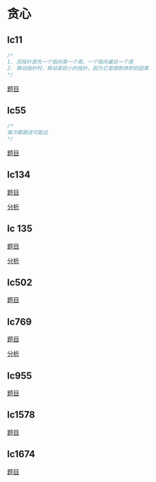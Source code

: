 
# 贪心

## lc11

```cpp
/*
1. 双指针首先一个指向第一个高，一个指向最后一个高
2. 移动指针时，移动高较小的指针，因为它是限制体积的因素
*/
```
[题目](https://leetcode.com/problems/container-with-most-water)

## lc55

```cpp
/*
每次都跳进可能远
*/
```

[题目](https://leetcode.com/problems/jump-game/)

## lc134

[题目](https://leetcode.com/problems/gas-station/description/?envType=study-plan-v2&envId=top-interview-150)

[分析](https://leetcode.wang/leetcode-134-Gas-Station.html)


## lc 135

[题目](https://leetcode.com/problems/candy/description/?envType=study-plan-v2&envId=top-interview-150)

[分析](https://www.youtube.com/watch?v=QzPWc0ilEek)

## lc502

[题目](https://leetcode.com/problems/ipo/description/?envType=study-plan-v2&envId=top-interview-150)

## lc769

[题目](https://leetcode.com/problems/max-chunks-to-make-sorted/description/)

[分析](https://www.youtube.com/watch?v=twYLu4hEKnQ)

## lc955

[题目](https://leetcode.com/problems/delete-columns-to-make-sorted-ii/description/)

## lc1578

[题目](https://leetcode.com/problems/minimum-time-to-make-rope-colorful/description/)

## lc1674

[题目](https://leetcode.com/problems/minimum-deletions-to-make-character-frequencies-unique/)
